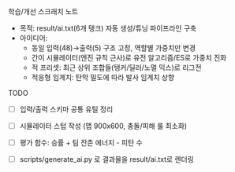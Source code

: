 학습/개선 스크래치 노트

- 목적: result/ai.txt(6개 탱크) 자동 생성/튜닝 파이프라인 구축
- 아이디어:
  - 동일 입력(48)→출력(5) 구조 고정, 역할별 가중치만 변경
  - 간이 시뮬레이터(엔진 규칙 근사)로 유전 알고리즘/ES로 가중치 진화
  - 적 프리셋: 최근 상위 조합들(탱커/딜러/노멀 믹스)로 리그전
  - 적응형 임계치: 탄막 밀도에 따라 발사 임계치 상향

TODO
- [ ] 입력/출력 스키마 공통 유틸 정리
- [ ] 시뮬레이터 스텁 작성 (맵 900x600, 충돌/피해 룰 최소화)
- [ ] 평가 함수: 승률 + 팀 잔존 에너지 - 피탄 수
- [ ] scripts/generate_ai.py 로 결과물을 result/ai.txt로 렌더링

